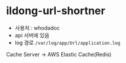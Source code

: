 # ildong-url-shortner
- 사용처 : whodadoc
- api 서버에 있음
- log 경로 `/var/log/app/Url/application.log`



Cache Server -> AWS Elastic Cache(Redis)

